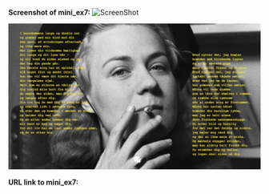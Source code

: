 **Screenshot of mini_ex7:**
![ScreenShot](https://github.com/TrineElming/all_mini_ex/blob/master/mini_ex7/toveditlevsen.jpg)

![ScreenShot](https://github.com/TrineElming/all_mini_ex/blob/master/mini_ex7/toveditlevsen2.jpg)


**URL link to mini_ex7:**

